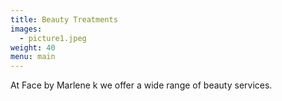 ```yaml
---
title: Beauty Treatments
images:
  - picture1.jpeg
weight: 40
menu: main
---
```

At Face by Marlene k we offer a wide range of beauty services.